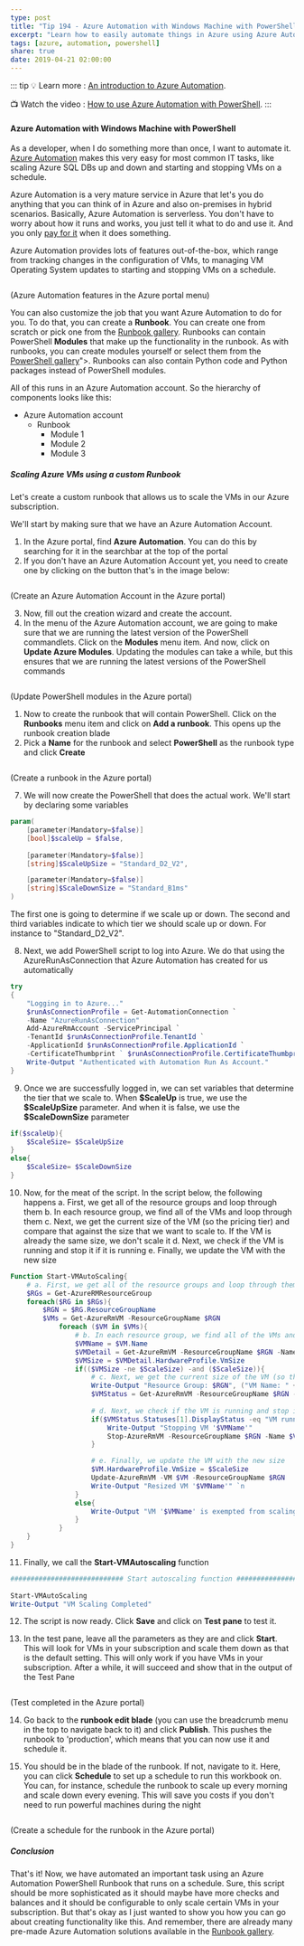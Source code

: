 ```yaml
---
type: post
title: "Tip 194 - Azure Automation with Windows Machine with PowerShell"
excerpt: "Learn how to easily automate things in Azure using Azure Automation"
tags: [azure, automation, powershell]
share: true
date: 2019-04-21 02:00:00
---
```

 
::: tip
:bulb: Learn more : [An introduction to Azure Automation](https://docs.microsoft.com/azure/automation/automation-intro?WT.mc_id=docs-azuredevtips-micrum). 

:tv: Watch the video : [How to use Azure Automation with PowerShell](https://www.youtube.com/watch?v=pQ9dQ13B2vM&list=PLLasX02E8BPCNCK8Thcxu-Y-XcBUbhFWC&index=50?WT.mc_id=youtube-azuredevtips-micrum).
:::

#### Azure Automation with Windows Machine with PowerShell

As a developer, when I do something more than once, I want to automate it. [Azure Automation](https://docs.microsoft.com/azure/automation/automation-intro?WT.mc_id=docs-azuredevtips-micrum) makes this very easy for most common IT tasks, like scaling Azure SQL DBs up and down and starting and stopping VMs on a schedule. 

Azure Automation is a very mature service in Azure that let's you do anything that you can think of in Azure and also on-premises in hybrid scenarios. 
Basically, Azure Automation is serverless. You don't have to worry about how it runs and works, you just tell it what to do and use it. And you only [pay for it](https://azure.microsoft.com/pricing/details/automation?WT.mc_id=azure-azuredevtips-micrum) when it does something. 
 
Azure Automation provides lots of features out-of-the-box, which range from tracking changes in the configuration of VMs, to managing VM Operating System updates to starting and stopping VMs on a schedule. 

<img :src="$withBase('/files/AutomationFeatures.png')">

(Azure Automation features in the Azure portal menu)

You can also customize the job that you want Azure Automation to do for you. To do that, you can create a **Runbook**. You can create one from scratch or pick one from the [Runbook gallery](https://gallery.technet.microsoft.com/scriptcenter/site/search?f[0].Type=RootCategory&f[0].Value=WindowsAzure&f[1].Type=SubCategory&f[1].Value=WindowsAzure_automation&f[1].Text=Automation). Runbooks can contain PowerShell **Modules** that make up the functionality in the runbook. As with runbooks, you can create modules yourself or select them from the [PowerShell gallery](https://www.powershellgallery.com')">. Runbooks can also contain Python code and Python packages instead of PowerShell modules.

All of this runs in an Azure Automation account. So the hierarchy of components looks like this:
 * Azure Automation account
    * Runbook
        * Module 1
        * Module 2
        * Module 3

##### Scaling Azure VMs using a custom Runbook

Let's create a custom runbook that allows us to scale the VMs in our Azure subscription.

We'll start by making sure that we have an Azure Automation Account.
1. In the Azure portal, find **Azure Automation**. You can do this by searching for it in the searchbar at the top of the portal
2. If you don't have an Azure Automation Account yet, you need to create one by clicking on the button that's in the image below:

<img :src="$withBase('/files/CreateAutomationAccount.png')">

(Create an Azure Automation Account in the Azure portal)

3. Now, fill out the creation wizard and create the account. 
4. In the menu of the Azure Automation account, we are going to make sure that we are running the latest version of the PowerShell commandlets. Click on the **Modules** menu item. And now, click on **Update Azure Modules**. Updating the modules can take a while, but this ensures that we are running the latest versions of the PowerShell commands 

<img :src="$withBase('/files/UpdatePowerShellModules.png')">

(Update PowerShell modules in the Azure portal)

1. Now to create the runbook that will contain PowerShell. Click on the **Runbooks** menu item and click on **Add a runbook**. This opens up the runbook creation blade
2. Pick a **Name** for the runbook and select **PowerShell** as the runbook type and click **Create**

<img :src="$withBase('/files/CreateARunbook.png')">

(Create a runbook in the Azure portal)

7. We will now create the PowerShell that does the actual work. We'll start by declaring some variables

```powershell
param( 
    [parameter(Mandatory=$false)] 
    [bool]$scaleUp = $false, 
    
    [parameter(Mandatory=$false)] 
    [string]$ScaleUpSize = "Standard_D2_V2",

    [parameter(Mandatory=$false)] 
    [string]$ScaleDownSize = "Standard_B1ms"    
)  
```

The first one is going to determine if we scale up or down.
The second and third variables indicate to which tier we should scale up or down. For instance to "Standard_D2_V2".

8. Next, we add PowerShell script to log into Azure. We do that using the AzureRunAsConnection that Azure Automation has created for us automatically

```powershell
try 
{ 
    "Logging in to Azure..." 
    $runAsConnectionProfile = Get-AutomationConnection `
    -Name "AzureRunAsConnection"
    Add-AzureRmAccount -ServicePrincipal `
    -TenantId $runAsConnectionProfile.TenantId `
    -ApplicationId $runAsConnectionProfile.ApplicationId `
    -CertificateThumbprint ` $runAsConnectionProfile.CertificateThumbprint | Out-Null
    Write-Output "Authenticated with Automation Run As Account."
} 
```

9. Once we are successfully logged in, we can set variables that determine the tier that we scale to. When **\$ScaleUp** is true, we use the **\$ScaleUpSize** parameter. And when it is false, we use the **\$ScaleDownSize** parameter

```powershell
if($scaleUp){ 
    $ScaleSize= $ScaleUpSize 
} 
else{ 
    $ScaleSize= $ScaleDownSize 
} 
```

10. Now, for the meat of the script. In the script below, the following happens
    a. First, we get all of the resource groups and loop through them
    b. In each resource group, we find all of the VMs and loop through them
    c. Next, we get the current size of the VM (so the pricing tier) and compare that against the size that we want to scale to. If the VM is already the same size, we don't scale it
    d. Next, we check if the VM is running and stop it if it is running
    e. Finally, we update the VM with the new size

```powershell
Function Start-VMAutoScaling{ 
    # a. First, we get all of the resource groups and loop through them
    $RGs = Get-AzureRMResourceGroup 
    foreach($RG in $RGs){ 
        $RGN = $RG.ResourceGroupName 
        $VMs = Get-AzureRmVM -ResourceGroupName $RGN 
            foreach ($VM in $VMs){ 
                # b. In each resource group, we find all of the VMs and loop through them
                $VMName = $VM.Name      
                $VMDetail = Get-AzureRmVM -ResourceGroupName $RGN -Name $VMName 
                $VMSize = $VMDetail.HardwareProfile.VmSize 
                if(($VMSize -ne $ScaleSize) -and ($ScaleSize)){
                    # c. Next, we get the current size of the VM (so the pricing tier) and compare that against the size that we want to scale to. 
                    Write-Output "Resource Group: $RGN", ("VM Name: " + $VMName), "Current VM Size: $VMSize", "$scaleTagSwitch : $ScaleSize"  
                    $VMStatus = Get-AzureRmVM -ResourceGroupName $RGN -Name $VMName -Status 
                    
                    # d. Next, we check if the VM is running and stop it if it is running
                    if($VMStatus.Statuses[1].DisplayStatus -eq "VM running"){ 
                        Write-Output "Stopping VM '$VMName'" 
                        Stop-AzureRmVM -ResourceGroupName $RGN -Name $VMName -Force | Out-Null 
                    }  

                    # e. Finally, we update the VM with the new size
                    $VM.HardwareProfile.VmSize = $ScaleSize 
                    Update-AzureRmVM -VM $VM -ResourceGroupName $RGN  
                    Write-Output "Resized VM '$VMName'" `n  
                }                
                else{ 
                    Write-Output "VM '$VMName' is exempted from scaling (Currrent VM size matches scaling size)" 
                } 
            } 
    } 
} 
```

11. Finally, we call the **Start-VMAutoscaling** function

```powershell
############################ Start autoscaling function #################### 
 
Start-VMAutoScaling 
Write-Output "VM Scaling Completed" 
```

12. The script is now ready. Click **Save** and click on **Test pane** to test it.

13. In the test pane, leave all the parameters as they are and click **Start**. This will look for VMs in your subscription and scale them down as that is the default setting. This will only work if you have VMs in your subscription. After a while, it will succeed and show that in the output of the Test Pane

<img :src="$withBase('/files/TestRunBook.png')">

(Test completed in the Azure portal)

14. Go back to the **runbook edit blade** (you can use the breadcrumb menu in the top to navigate back to it) and click **Publish**. This pushes the runbook to 'production', which means that you can now use it and schedule it.

15. You should be in the blade of the runbook. If not, navigate to it. Here, you can click **Schedule** to set up a schedule to run this workbook on. You can, for instance, schedule the runbook to scale up every morning and scale down every evening. This will save you costs if you don't need to run powerful machines during the night

<img :src="$withBase('/files/CreateSchedule.png')">

(Create a schedule for the runbook in the Azure portal)

##### Conclusion

That's it! Now, we have automated an important task using an Azure Automation PowerShell Runbook that runs on a schedule. Sure, this script should be more sophisticated as it should maybe have more checks and balances and it should be configurable to only scale certain VMs in your subscription. But that's okay as I just wanted to show you how you can go about creating functionality like this. And remember, there are already many pre-made Azure Automation solutions available in the [Runbook gallery](https://gallery.technet.microsoft.com/scriptcenter/site/search?f[0].Type=RootCategory&f[0].Value=WindowsAzure&f[1].Type=SubCategory&f[1].Value=WindowsAzure_automation&f[1].Text=Automation).

